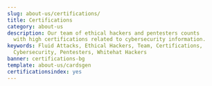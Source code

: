 ```yaml
---
slug: about-us/certifications/
title: Certifications
category: about-us
description: Our team of ethical hackers and pentesters counts
  with high certifications related to cybersecurity information.
keywords: Fluid Attacks, Ethical Hackers, Team, Certifications,
  Cybersecurity, Pentesters, Whitehat Hackers
banner: certifications-bg
template: about-us/cardsgen
certificationsindex: yes
---
```

